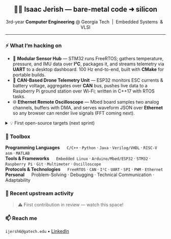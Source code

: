 <h2 align="center">👋🏼 Isaac Jerish — bare-metal code ➜ silicon</h2>
<p align="center">
  3rd-year <strong>Computer Engineering</strong> @ Georgia Tech &nbsp;|&nbsp;
  Embedded Systems & VLSI
</p>

---

### ⚡ What I’m hacking on
- 🔌 **Modular Sensor Hub** — STM32 runs FreeRTOS; gathers temperature, pressure, and IMU data over **I²C**, packages it, and streams telemetry via **UART** to a desktop dashboard. 100 Hz end-to-end, built with **CMake** for portable builds.  
- 🚁 **CAN-Based Drone Telemetry Unit** — ESP32 monitors ESC currents & battery voltage, aggregates over **CAN** bus, pushes live data to a Raspberry Pi ground station over Wi-Fi; written in C++17 with RTOS tasks.  
- 🌐 **Ethernet Remote Oscilloscope** — Mbed board samples two analog channels, buffers with DMA, and serves waveform JSON over **Ethernet** so any browser can render live signals (FFT coming next).

<details>
<summary>💡 First open-source targets (next sprint)</summary>

| Stack | First easy PR |
|-------|---------------|
| **Zephyr RTOS** | Clarify DHT22 timing in `sensors` docs |
| **tinyUSB** | Fix typo + add PID entry for STM32F411-Nucleo |
| **rust-embedded/hal** | Merge MCP3008 ADC example into `stm32f4xx-hal` |
</details>

### 🧰 Toolbox
**Programming Languages**   `C/C++` · `Python` · `Java` · `Verilog/VHDL` · `RISC-V asm` · `MATLAB`  
**Tools & Frameworks**   `Embedded Linux` · `Arduino/Mbed/ESP32` · `STM32` · `Raspberry Pi` · `Git` · `Multimeter` · `Oscilloscope`  
**Protocols & Technologies**   `FreeRTOS` · `CAN` · `I²C` · `UART` · `SPI` · `PWM` · `Ethernet`  
**Personal**   Problem-Solving · Debugging · Technical Communication · Adaptability

### 🔗 Recent upstream activity
> ⚠️ First contribution in review — watch this space!

<p align="center">
  <!--<img src="assets/demo.gif" width="480" alt="Project demo placeholder"/> -->
</p>

### 📫 Reach me
`ijersh6@gatech.edu` • [LinkedIn](https://linkedin.com/in/isaacjerish)